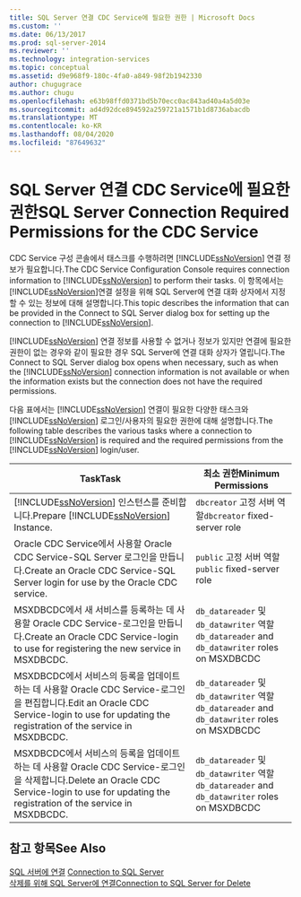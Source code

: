 ```yaml
---
title: SQL Server 연결 CDC Service에 필요한 권한 | Microsoft Docs
ms.custom: ''
ms.date: 06/13/2017
ms.prod: sql-server-2014
ms.reviewer: ''
ms.technology: integration-services
ms.topic: conceptual
ms.assetid: d9e968f9-180c-4fa0-a849-98f2b1942330
author: chugugrace
ms.author: chugu
ms.openlocfilehash: e63b98ffd0371bd5b70ecc0ac843ad40a4a5d03e
ms.sourcegitcommit: ad4d92dce894592a259721a1571b1d8736abacdb
ms.translationtype: MT
ms.contentlocale: ko-KR
ms.lasthandoff: 08/04/2020
ms.locfileid: "87649632"
---
```

# <a name="sql-server-connection-required-permissions-for-the-cdc-service"></a><span data-ttu-id="5b781-102">SQL Server 연결 CDC Service에 필요한 권한</span><span class="sxs-lookup"><span data-stu-id="5b781-102">SQL Server Connection Required Permissions for the CDC Service</span></span>
  <span data-ttu-id="5b781-103">CDC Service 구성 콘솔에서 태스크를 수행하려면 [!INCLUDE[ssNoVersion](../../includes/ssnoversion-md.md)] 연결 정보가 필요합니다.</span><span class="sxs-lookup"><span data-stu-id="5b781-103">The CDC Service Configuration Console requires connection information to [!INCLUDE[ssNoVersion](../../includes/ssnoversion-md.md)] to perform their tasks.</span></span> <span data-ttu-id="5b781-104">이 항목에서는 [!INCLUDE[ssNoVersion](../../includes/ssnoversion-md.md)]연결 설정을 위해 SQL Server에 연결 대화 상자에서 지정할 수 있는 정보에 대해 설명합니다.</span><span class="sxs-lookup"><span data-stu-id="5b781-104">This topic describes the information that can be provided in the Connect to SQL Server dialog box for setting up the connection to [!INCLUDE[ssNoVersion](../../includes/ssnoversion-md.md)].</span></span>  
  
 <span data-ttu-id="5b781-105">[!INCLUDE[ssNoVersion](../../includes/ssnoversion-md.md)] 연결 정보를 사용할 수 없거나 정보가 있지만 연결에 필요한 권한이 없는 경우와 같이 필요한 경우 SQL Server에 연결 대화 상자가 열립니다.</span><span class="sxs-lookup"><span data-stu-id="5b781-105">The Connect to SQL Server dialog box opens when necessary, such as when the [!INCLUDE[ssNoVersion](../../includes/ssnoversion-md.md)] connection information is not available or when the information exists but the connection does not have the required permissions.</span></span>  
  
 <span data-ttu-id="5b781-106">다음 표에서는 [!INCLUDE[ssNoVersion](../../includes/ssnoversion-md.md)] 연결이 필요한 다양한 태스크와 [!INCLUDE[ssNoVersion](../../includes/ssnoversion-md.md)] 로그인/사용자의 필요한 권한에 대해 설명합니다.</span><span class="sxs-lookup"><span data-stu-id="5b781-106">The following table describes the various tasks where a connection to [!INCLUDE[ssNoVersion](../../includes/ssnoversion-md.md)] is required and the required permissions from the [!INCLUDE[ssNoVersion](../../includes/ssnoversion-md.md)] login/user.</span></span>  
  
|<span data-ttu-id="5b781-107">Task</span><span class="sxs-lookup"><span data-stu-id="5b781-107">Task</span></span>|<span data-ttu-id="5b781-108">최소 권한</span><span class="sxs-lookup"><span data-stu-id="5b781-108">Minimum Permissions</span></span>|  
|----------|-------------------------|  
|<span data-ttu-id="5b781-109">[!INCLUDE[ssNoVersion](../../includes/ssnoversion-md.md)] 인스턴스를 준비합니다.</span><span class="sxs-lookup"><span data-stu-id="5b781-109">Prepare [!INCLUDE[ssNoVersion](../../includes/ssnoversion-md.md)] Instance.</span></span>|<span data-ttu-id="5b781-110">`dbcreator` 고정 서버 역할</span><span class="sxs-lookup"><span data-stu-id="5b781-110">`dbcreator` fixed-server role</span></span>|  
|<span data-ttu-id="5b781-111">Oracle CDC Service에서 사용할 Oracle CDC Service-SQL Server 로그인을 만듭니다.</span><span class="sxs-lookup"><span data-stu-id="5b781-111">Create an Oracle CDC Service-SQL Server login for use by the Oracle CDC service.</span></span>|<span data-ttu-id="5b781-112">`public` 고정 서버 역할</span><span class="sxs-lookup"><span data-stu-id="5b781-112">`public` fixed-server role</span></span>|  
|<span data-ttu-id="5b781-113">MSXDBCDC에서 새 서비스를 등록하는 데 사용할 Oracle CDC Service-로그인을 만듭니다.</span><span class="sxs-lookup"><span data-stu-id="5b781-113">Create an Oracle CDC Service-login to use for registering the new service in MSXDBCDC.</span></span>|<span data-ttu-id="5b781-114">`db_datareader` 및 `db_datawriter` 역할</span><span class="sxs-lookup"><span data-stu-id="5b781-114">`db_datareader` and `db_datawriter` roles on MSXDBCDC</span></span>|  
|<span data-ttu-id="5b781-115">MSXDBCDC에서 서비스의 등록을 업데이트하는 데 사용할 Oracle CDC Service-로그인을 편집합니다.</span><span class="sxs-lookup"><span data-stu-id="5b781-115">Edit an Oracle CDC Service-login to use for updating the registration of the service in MSXDBCDC.</span></span>|<span data-ttu-id="5b781-116">`db_datareader` 및 `db_datawriter` 역할</span><span class="sxs-lookup"><span data-stu-id="5b781-116">`db_datareader` and `db_datawriter` roles on MSXDBCDC</span></span>|  
|<span data-ttu-id="5b781-117">MSXDBCDC에서 서비스의 등록을 업데이트하는 데 사용할 Oracle CDC Service-로그인을 삭제합니다.</span><span class="sxs-lookup"><span data-stu-id="5b781-117">Delete an Oracle CDC Service-login to use for updating the registration of the service in MSXDBCDC.</span></span>|<span data-ttu-id="5b781-118">`db_datareader` 및 `db_datawriter` 역할</span><span class="sxs-lookup"><span data-stu-id="5b781-118">`db_datareader` and `db_datawriter` roles on MSXDBCDC</span></span>|  
  
## <a name="see-also"></a><span data-ttu-id="5b781-119">참고 항목</span><span class="sxs-lookup"><span data-stu-id="5b781-119">See Also</span></span>  
 <span data-ttu-id="5b781-120">[SQL 서버에 연결](connection-to-sql-server.md) </span><span class="sxs-lookup"><span data-stu-id="5b781-120">[Connection to SQL Server](connection-to-sql-server.md) </span></span>  
 [<span data-ttu-id="5b781-121">삭제를 위해 SQL Server에 연결</span><span class="sxs-lookup"><span data-stu-id="5b781-121">Connection to SQL Server for Delete</span></span>](connection-to-sql-server-for-delete.md)  
  
  

